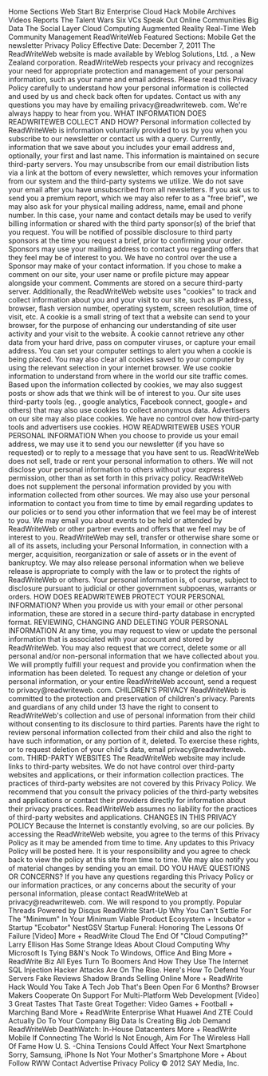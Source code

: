 Home Sections Web Start Biz Enterprise Cloud Hack Mobile Archives Videos Reports The Talent Wars Six VCs Speak Out Online Communities Big Data The Social Layer Cloud Computing Augmented Reality Real-Time Web Community Management ReadWriteWeb Featured Sections: Mobile Get the newsletter Privacy Policy Effective Date: December 7, 2011 The ReadWriteWeb website is made available by Weblog Solutions, Ltd. , a New Zealand corporation. ReadWriteWeb respects your privacy and recognizes your need for appropriate protection and management of your personal information, such as your name and email address. Please read this Privacy Policy carefully to understand how your personal information is collected and used by us and check back often for updates. Contact us with any questions you may have by emailing privacy@readwriteweb. com. We're always happy to hear from you. WHAT INFORMATION DOES READWRITEWEB COLLECT AND HOW? Personal information collected by ReadWriteWeb is information voluntarily provided to us by you when you subscribe to our newsletter or contact us with a query. Currently, information that we save about you includes your email address and, optionally, your first and last name. This information is maintained on secure third-party servers. You may unsubscribe from our email distribution lists via a link at the bottom of every newsletter, which removes your information from our system and the third-party systems we utilize. We do not save your email after you have unsubscribed from all newsletters. If you ask us to send you a premium report, which we may also refer to as a "free brief", we may also ask for your physical mailing address, name, email and phone number. In this case, your name and contact details may be used to verify billing information or shared with the third party sponsor(s) of the brief that you request. You will be notified of possible disclosure to third party sponsors at the time you request a brief, prior to confirming your order. Sponsors may use your mailing address to contact you regarding offers that they feel may be of interest to you. We have no control over the use a Sponsor may make of your contact information. If you chose to make a comment on our site, your user name or profile picture may appear alongside your comment. Comments are stored on a secure third-party server. Additionally, the ReadWriteWeb website uses "cookies" to track and collect information about you and your visit to our site, such as IP address, browser, flash version number, operating system, screen resolution, time of visit, etc. A cookie is a small string of text that a website can send to your browser, for the purpose of enhancing our understanding of site user activity and your visit to the website. A cookie cannot retrieve any other data from your hard drive, pass on computer viruses, or capture your email address. You can set your computer settings to alert you when a cookie is being placed. You may also clear all cookies saved to your computer by using the relevant selection in your internet browser. We use cookie information to understand from where in the world our site traffic comes. Based upon the information collected by cookies, we may also suggest posts or show ads that we think will be of interest to you. Our site uses third-party tools (eg. , google analytics, Facebook connect, google+ and others) that may also use cookies to collect anonymous data. Advertisers on our site may also place cookies. We have no control over how third-party tools and advertisers use cookies. HOW READWRITEWEB USES YOUR PERSONAL INFORMATION When you choose to provide us your email address, we may use it to send you our newsletter (if you have so requested) or to reply to a message that you have sent to us. ReadWriteWeb does not sell, trade or rent your personal information to others. We will not disclose your personal information to others without your express permission, other than as set forth in this privacy policy. ReadWriteWeb does not supplement the personal information provided by you with information collected from other sources. We may also use your personal information to contact you from time to time by email regarding updates to our policies or to send you other information that we feel may be of interest to you. We may email you about events to be held or attended by ReadWriteWeb or other partner events and offers that we feel may be of interest to you. ReadWriteWeb may sell, transfer or otherwise share some or all of its assets, including your Personal Information, in connection with a merger, acquisition, reorganization or sale of assets or in the event of bankruptcy. We may also release personal information when we believe release is appropriate to comply with the law or to protect the rights of ReadWriteWeb or others. Your personal information is, of course, subject to disclosure pursuant to judicial or other government subpoenas, warrants or orders. HOW DOES READWRITEWEB PROTECT YOUR PERSONAL INFORMATION? When you provide us with your email or other personal information, these are stored in a secure third-party database in encrypted format. REVIEWING, CHANGING AND DELETING YOUR PERSONAL INFORMATION At any time, you may request to view or update the personal information that is associated with your account and stored by ReadWriteWeb. You may also request that we correct, delete some or all personal and/or non-personal information that we have collected about you. We will promptly fulfill your request and provide you confirmation when the information has been deleted. To request any change or deletion of your personal information, or your entire ReadWriteWeb account, send a request to privacy@readwriteweb. com. CHILDREN'S PRIVACY ReadWriteWeb is committed to the protection and preservation of children's privacy. Parents and guardians of any child under 13 have the right to consent to ReadWriteWeb's collection and use of personal information from their child without consenting to its disclosure to third parties. Parents have the right to review personal information collected from their child and also the right to have such information, or any portion of it, deleted. To exercise these rights, or to request deletion of your child's data, email privacy@readwriteweb. com. THIRD-PARTY WEBSITES The ReadWriteWeb website may include links to third-party websites. We do not have control over third-party websites and applications, or their information collection practices. The practices of third-party websites are not covered by this Privacy Policy. We recommend that you consult the privacy policies of the third-party websites and applications or contact their providers directly for information about their privacy practices. ReadWriteWeb assumes no liability for the practices of third-party websites and applications. CHANGES IN THIS PRIVACY POLICY Because the Internet is constantly evolving, so are our policies. By accessing the ReadWriteWeb website, you agree to the terms of this Privacy Policy as it may be amended from time to time. Any updates to this Privacy Policy will be posted here. It is your responsibility and you agree to check back to view the policy at this site from time to time. We may also notify you of material changes by sending you an email. DO YOU HAVE QUESTIONS OR CONCERNS? If you have any questions regarding this Privacy Policy or our information practices, or any concerns about the security of your personal information, please contact ReadWriteWeb at privacy@readwriteweb. com. We will respond to you promptly. Popular Threads Powered by Disqus ReadWrite Start-Up Why You Can't Settle For The "Minimum" In Your Minimum Viable Product Ecosystem + Incubator = Startup "Ecobator" NestGSV Startup Funeral: Honoring The Lessons Of Failure \[Video\] More + ReadWrite Cloud The End Of "Cloud Computing?" Larry Ellison Has Some Strange Ideas About Cloud Computing Why Microsoft Is Tying B&N's Nook To Windows, Office And Bing More + ReadWrite Biz All Eyes Turn To Boomers And How They Use The Internet SQL Injection Hacker Attacks Are On The Rise. Here's How To Defend Your Servers Fake Reviews Shadow Brands Selling Online More + ReadWrite Hack Would You Take A Tech Job That's Been Open For 6 Months? Browser Makers Cooperate On Support For Multi-Platform Web Development \[Video\] 3 Great Tastes That Taste Great Together: Video Games + Football + Marching Band More + ReadWrite Enterprise What Huawei And ZTE Could Actually Do To Your Company Big Data Is Creating Big Job Demand ReadWriteWeb DeathWatch: In-House Datacenters More + ReadWrite Mobile If Connecting The World Is Not Enough, Aim For The Wireless Hall Of Fame How U. S. -China Tensions Could Affect Your Next Smartphone Sorry, Samsung, iPhone Is Not Your Mother's Smartphone More + About Follow RWW Contact Advertise Privacy Policy © 2012 SAY Media, Inc.